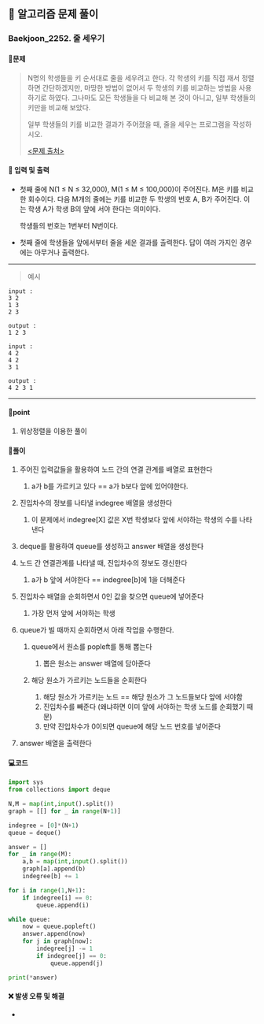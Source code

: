 ## 🐌 알고리즘 문제 풀이

### Baekjoon_2252. 줄 세우기

#### 📒문제

> N명의 학생들을 키 순서대로 줄을 세우려고 한다. 각 학생의 키를 직접 재서 정렬하면 간단하겠지만, 마땅한 방법이 없어서 두 학생의 키를 비교하는 방법을 사용하기로 하였다. 그나마도 모든 학생들을 다 비교해 본 것이 아니고, 일부 학생들의 키만을 비교해 보았다.
>
> 일부 학생들의 키를 비교한 결과가 주어졌을 때, 줄을 세우는 프로그램을 작성하시오.
>
> [<문제 출처>](https://www.acmicpc.net/problem/2252)



#### :pushpin: 입력 및 출력

- 첫째 줄에 N(1 ≤ N ≤ 32,000), M(1 ≤ M ≤ 100,000)이 주어진다. M은 키를 비교한 회수이다. 다음 M개의 줄에는 키를 비교한 두 학생의 번호 A, B가 주어진다. 이는 학생 A가 학생 B의 앞에 서야 한다는 의미이다.

  학생들의 번호는 1번부터 N번이다.

- 첫째 줄에 학생들을 앞에서부터 줄을 세운 결과를 출력한다. 답이 여러 가지인 경우에는 아무거나 출력한다.


---

> 예시

```
input :
3 2
1 3
2 3

output :
1 2 3

input :
4 2
4 2
3 1

output :
4 2 3 1
```

----




#### 🚀point

1. 위상정렬을 이용한 풀이



#### 🔎풀이

1.  주어진 입력값들을 활용하여 노드 간의 연결 관계를 배열로 표현한다
    1.  a가 b를 가르키고 있다 == a가 b보다 앞에 있어야한다.

1.  진입차수의 정보를 나타낼 indegree 배열을 생성한다
    1.  이 문제에서 indegree[X] 값은 X번 학생보다 앞에 서야하는 학생의 수를 나타낸다

1.  deque를 활용하여 queue를 생성하고 answer 배열을 생성한다
1.  노드 간 연결관계를 나타낼 때, 진입차수의 정보도 갱신한다
    1.  a가 b 앞에 서야한다 == indegree[b]에 1을 더해준다

1.  진입차수 배열을 순회하면서 0인 값을 찾으면 queue에 넣어준다
    1.  가장 먼저 앞에 서야하는 학생

1.  queue가 빌 때까지 순회하면서 아래 작업을 수행한다.
    1.  queue에서 원소를 popleft를 통해 뽑는다
        1.  뽑은 원소는 answer 배열에 담아준다

    1.  해당 원소가 가르키는 노드들을 순회한다
        1.  해당 원소가 가르키는 노드 == 해당 원소가 그 노드들보다 앞에 서야함
        1.  진입차수를 빼준다 (왜냐하면 이미 앞에 서야하는 학생 노드를 순회했기 때문)
        1.  만약 진입차수가 0이되면 queue에 해당 노드 번호를 넣어준다

1.  answer 배열을 출력한다



#### 💻코드

```python
import sys
from collections import deque

N,M = map(int,input().split())
graph = [[] for _ in range(N+1)]

indegree = [0]*(N+1)
queue = deque()

answer = []
for _ in range(M):
    a,b = map(int,input().split())
    graph[a].append(b)
    indegree[b] += 1

for i in range(1,N+1):
    if indegree[i] == 0:
        queue.append(i)

while queue:
    now = queue.popleft()
    answer.append(now)
    for j in graph[now]:
        indegree[j] -= 1
        if indegree[j] == 0:
            queue.append(j)

print(*answer)
```



#### ❌ 발생 오류 및 해결

- 
